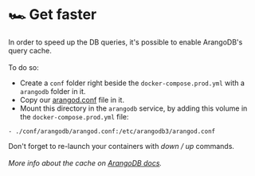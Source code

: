 # 🏎 Get faster

In order to speed up the DB queries, it's possible to enable ArangoDB's query cache. \
\
To do so:

-   Create a `conf` folder right beside the `docker-compose.prod.yml` with a `arangodb` folder in it.
-   Copy our [arangod.conf](https://github.com/leav-solutions/leav-engine/blob/master/docker/conf/arangodb/arangod.conf) file in it.
-   Mount this directory in the `arangodb` service, by adding this volume in the `docker-compose.prod.yml` file:

```
- ./conf/arangodb/arangod.conf:/etc/arangodb3/arangod.conf
```

Don't forget to re-launch your containers with _down / up_ commands. \
\
_More info about the cache on_ [_ArangoDB docs_](https://www.arangodb.com/docs/stable/aql/execution-and-performance-query-cache.html#global-configuration)_._
